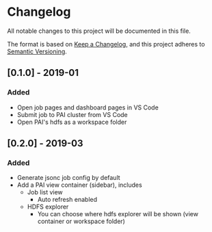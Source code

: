 # Changelog
All notable changes to this project will be documented in this file.

The format is based on [Keep a Changelog](https://keepachangelog.com/en/1.0.0/),
and this project adheres to [Semantic Versioning](https://semver.org/spec/v2.0.0.html).

## [0.1.0] - 2019-01
### Added
- Open job pages and dashboard pages in VS Code
- Submit job to PAI cluster from VS Code
- Open PAI's hdfs as a workspace folder

## [0.2.0] - 2019-03
### Added
- Generate jsonc job config by default
- Add a PAI view container (sidebar), includes
  - Job list view
    - Auto refresh enabled
  - HDFS explorer
    - You can choose where hdfs explorer will be shown (view container or workspace folder)
